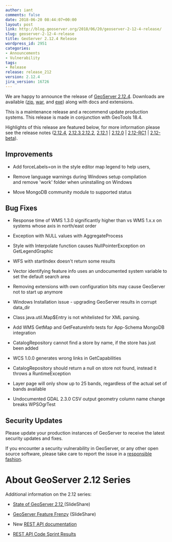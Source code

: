 ```yaml
---
author: iant
comments: false
date: 2018-06-20 08:44:07+00:00
layout: post
link: http://blog.geoserver.org/2018/06/20/geoserver-2-12-4-release/
slug: geoserver-2-12-4-release
title: GeoServer 2.12.4 Release
wordpress_id: 2951
categories:
- Announcements
- Vulnerability
tags:
- Release
release: release_212
version: 2.12.4
jira_version: 16726
---
```


We are happy to announce the release of [GeoServer 2.12.4](http://sourceforge.net/projects/geoserver/files/GeoServer/2.12.4/). Downloads are available ([zip](http://sourceforge.net/projects/geoserver/files/GeoServer/2.12.4/geoserver-2.12.4-bin.zip/download), [war](http://sourceforge.net/projects/geoserver/files/GeoServer/2.12.4/geoserver-2.12.4-war.zip/download), and [exe](http://sourceforge.net/projects/geoserver/files/GeoServer/2.12.4/geoserver-2.12.4.exe/download)) along with docs and extensions.







This is a maintenance release and a recommend update production systems. This release is made in conjunction with GeoTools 18.4.




Highlights of this release are featured below, for more information please see the release notes ([2.12.4](https://osgeo-org.atlassian.net/secure/ReleaseNote.jspa?projectId=10000&version=16726), [2.12.3](https://osgeo-org.atlassian.net/secure/ReleaseNote.jspa?projectId=10000&version=16715),[2.12.2](https://osgeo-org.atlassian.net/secure/ReleaseNote.jspa?projectId=10000&version=16709), [2.12.1](https://osgeo-org.atlassian.net/secure/ReleaseNote.jspa?projectId=10000&version=16705) | [2.12.0](https://osgeo-org.atlassian.net/secure/ReleaseNote.jspa?projectId=10000&version=16703) | [2.12-RC1](https://osgeo-org.atlassian.net/secure/ReleaseNote.jspa?projectId=10000&version=16600) | [2.12-beta](https://osgeo-org.atlassian.net/secure/ReleaseNote.jspa?projectId=10000&version=15700)).


## Improvements





 	
  * Add forceLabels=on in the style editor map legend to help users,

 	
  * Remove language warnings during Windows setup compilation and remove 'work' folder when uninstalling on Windows

 	
  * Move MongoDB community module to supported status




## Bug Fixes





 	
  * Response time of WMS 1.3.0 significantly higher than vs WMS 1.x.x on systems whose axis in north/east order

 	
  * Exception with NULL values with AggregateProcess

 	
  * Style with Interpolate function causes NullPointerException on GetLegendGraphic

 	
  * WFS with startIndex doesn't return some results

 	
  * Vector identifying feature info uses an undocumented system variable to set the default search area

 	
  * Removing extensions with own configuration bits may cause GeoServer not to start up anymore

 	
  * Windows Installation issue - upgrading GeoServer results in corrupt data_dir

 	
  * Class java.util.Map$Entry is not whitelisted for XML parsing.

 	
  * Add WMS GetMap and GetFeatureInfo tests for App-Schema MongoDB integration

 	
  * CatalogRepository cannot find a store by name, if the store has just been added

 	
  * WCS 1.0.0 generates wrong links in GetCapabilities

 	
  * CatalogRepository should return a null on store not found, instead it throws a RuntimeException

 	
  * Layer page will only show up to 25 bands, regardless of the actual set of bands available

 	
  * Undocumented GDAL 2.3.0 CSV output geometry column name change breaks WPSOgrTest




## Security Updates


Please update your production instances of GeoServer to receive the latest security updates and fixes.

If you encounter a security vulnerability in GeoServer, or any other open source software, please take care to report the issue in a [responsible fashion](http://docs.geoserver.org/stable/en/user/introduction/gettinginvolved.html#bug-tracking).









# About GeoServer 2.12 Series


Additional information on the 2.12 series:



 	
  * [State of GeoServer 2.12 ](https://www.slideshare.net/geosolutions/state-of-geoserver-21geoservernodeopts2)(SlideShare)

 	
  * [GeoServer Feature Frenzy](https://www.slideshare.net/jgarnett/geoserver-feature-frenzy-80906586/jgarnett/geoserver-feature-frenzy-80906586) (SlideShare)

 	
  * New [REST API documentation](http://docs.geoserver.org/latest/en/user/rest/index.html#rest)

 	
  * [REST API Code Sprint Results](http://blog.geoserver.org/2017/04/11/rest-api-code-sprint-results/)



